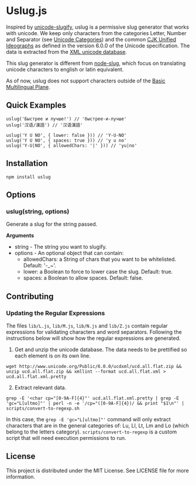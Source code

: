 # Uslug.js

Inspired by [unicode-slugify](https://github.com/mozilla/unicode-slugify), uslug is a permissive slug generator that works with unicode.
We keep only characters from the categories Letter, Number and Separator (see [Unicode Categories](http://www.unicode.org/versions/Unicode6.0.0/ch04.pdf))
and the common [CJK Unified Ideographs](http://www.unicode.org/versions/Unicode6.0.0/ch12.pdf) as defined in the version 6.0.0 of the Unicode specification.
The data is extracted from the [XML unicode database](http://www.unicode.org/Public/6.0.0/ucdxml/ucd.all.flat.zip).

This slug generator is different from [node-slug](https://github.com/dodo/node-slug), which focus
on translating unicode characters to english or latin equivalent.

As of now, uslug does not support characters outside of the [Basic Multilingual Plane](https://en.wikipedia.org/wiki/Plane_(Unicode)#Basic_Multilingual_Plane).

## Quick Examples

    uslug('Быстрее и лучше!') // 'быстрее-и-лучше'
    uslug('汉语/漢語') // '汉语漢語'

    uslug('Y U NO', { lower: false })) // 'Y-U-NO'
    uslug('Y U NO', { spaces: true })) // 'y u no'
    uslug('Y-U|NO', { allowedChars: '|' })) // 'yu|no'


## Installation

    npm install uslug


## Options

### uslug(string, options)

Generate a slug for the string passed.

__Arguments__

* string - The string you want to slugify.
* options - An optional object that can contain:  
    * allowedChars: a String of chars that you want to be whitelisted. Default: '-_~'.  
    * lower: a Boolean to force to lower case the slug. Default: true.  
    * spaces: a Boolean to allow spaces. Default: false.  

## Contributing

### Updating the Regular Expressions

The files `lib/L.js`, `lib/M.js`, `lib/N.js` and `lib/Z.js` contain regular expressions for
validating characters and word separators. Following the instructions below will show how the
regular expressions are generated.

1) Get and unzip the unicode database. The data needs to be prettified so each <char> element
is on its own line.

```
wget http://www.unicode.org/Public/6.0.0/ucdxml/ucd.all.flat.zip && unzip ucd.all.flat.zip && xmllint --format ucd.all.flat.xml > ucd.all.flat.xml.pretty
```

2) Extract relevant data.

```
grep -E '<char cp="[0-9A-F]{4}"' ucd.all.flat.xml.pretty | grep -E 'gc="L[ultmo]"' | perl -n -e '/cp="([0-9A-F]{4})/ && print "$1\n"' | scripts/convert-to-regexp.sh
```

In this case, the `grep -E 'gc="L[ultmo]"'` command will only extract characters that are in the
general categories of: Lu, Ll, Lt, Lm and Lo (which belong to the letters category).
`scripts/convert-to-regexp` is a custom script that will need execution permissions to run.

## License

This project is distributed under the MIT License. See LICENSE file for more information.
